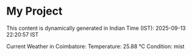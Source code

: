 # My Project

This content is dynamically generated in Indian Time (IST): 2025-09-13 22:20:57 IST


Current Weather in Coimbatore:
Temperature: 25.88 °C
Condition: mist
